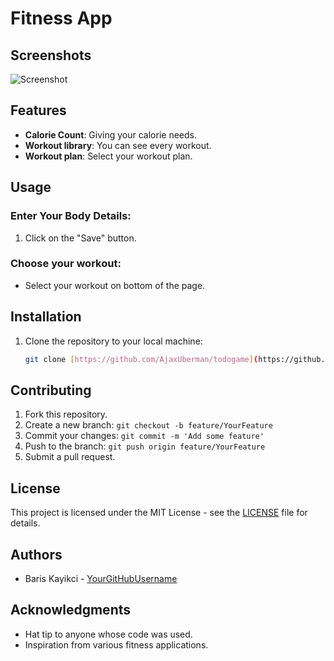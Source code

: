 # Fitness App

## Screenshots

![Screenshot](https://i.hizliresim.com/silvd4x.png)

## Features

- **Calorie Count**: Giving your calorie needs.
- **Workout library**: You can see every workout.
- **Workout plan**: Select your workout plan.

## Usage

### Enter Your Body Details:

1. Click on the "Save" button.

### Choose your workout:

- Select your workout on bottom of the page.

## Installation

1. Clone the repository to your local machine:

   ```sh
   git clone [https://github.com/AjaxUberman/todogame](https://github.com/AjaxUberman/gymapp).git


## Contributing

1. Fork this repository.
2. Create a new branch: `git checkout -b feature/YourFeature`
3. Commit your changes: `git commit -m 'Add some feature'`
4. Push to the branch: `git push origin feature/YourFeature`
5. Submit a pull request.

## License

This project is licensed under the MIT License - see the [LICENSE](LICENSE) file for details.

## Authors

- Baris Kayikci - [YourGitHubUsername](https://github.com/AjaxUberman)

## Acknowledgments

- Hat tip to anyone whose code was used.
- Inspiration from various fitness applications.


